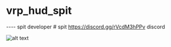 # vrp_hud_spit
---- spit developer  # spit    https://discord.gg/rVcdM3hPPv  discord

![alt text]([http://url/to/img.png](https://media.discordapp.net/attachments/1076312944524148796/1076313653256658965/image.png)https://media.discordapp.net/attachments/1076312944524148796/1076313653256658965/image.png)
